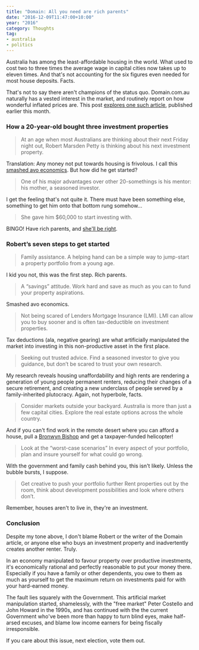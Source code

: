 ```yaml
---
title: "Domain: All you need are rich parents"
date: "2016-12-09T11:47:00+10:00"
year: "2016"
category: Thoughts
tag:
- australia
- politics
---
```

Australia has among the least-affordable housing in the world. What used to cost two to three times the average wage in capital cities now takes up to eleven times. And that's not accounting for the six figures even needed for most house deposits. Facts.

That's not to say there aren't champions of the status quo. Domain.com.au naturally has a vested interest in the market, and routinely report on how wonderful inflated prices are. This post [explores one such article], published earlier this month.

### How a 20-year-old bought three investment properties

> At an age when most Australians are thinking about their next Friday night out, Robert Marsden Petty is thinking about his next investment property.

Translation: Any money not put towards housing is frivolous. I call this [smashed avo economics]. But how did he get started?

> One of his major advantages over other 20-somethings is his mentor: his mother, a seasoned investor.

I get the feeling that's not quite it. There must have been something else, something to get him onto that bottom rung somehow...

> She gave him $60,000 to start investing with. 

BINGO! Have rich parents, and [she'll be right].

### Robert’s seven steps to get started

> Family assistance. A helping hand can be a simple way to jump-start a property portfolio from a young age.

I kid you not, this was the first step. Rich parents.

> A “savings” attitude. Work hard and save as much as you can to fund your property aspirations.

Smashed avo economics.

> Not being scared of Lenders Mortgage Insurance (LMI). LMI can allow you to buy sooner and is often tax-deductible on investment properties.

Tax deductions (ala, negative gearing) are what artificially manipulated the market into investing in this non-productive asset in the first place.

> Seeking out trusted advice. Find a seasoned investor to give you guidance, but don’t be scared to trust your own research.

My research reveals housing unaffordability and high rents are rendering a generation of young people permanent renters, reducing their changes of a secure retirement, and creating a new underclass of people served by a family-inherited plutocracy. Again, not hyperbole, facts.

> Consider markets outside your backyard. Australia is more than just a few capital cities. Explore the real estate options across the whole country.

And if you can't find work in the remote desert where you can afford a house, pull a [Bronwyn Bishop] and get a taxpayer-funded helicopter!

> Look at the “worst-case scenarios” In every aspect of your portfolio, plan and insure yourself for what could go wrong.

With the government and family cash behind you, this isn't likely. Unless the bubble bursts, I suppose.

> Get creative to push your portfolio further Rent properties out by the room, think about development possibilities and look where others don’t.

Remember, houses aren't to live in, they're an investment.

### Conclusion

Despite my tone above, I don't blame Robert or the writer of the Domain article, or anyone else who buys an investment property and inadvertently creates another renter. Truly.

In an economy manipulated to favour property over productive investments, it's economically rational and perfectly reasonable to put your money there. Especially if you have a family or other dependents, you owe to them as much as yourself to get the maximum return on investments paid for with your hard-earned money.

The fault lies squarely with the Government. This artificial market manipulation started, shamelessly, with the "free market" Peter Costello and John Howard in the 1990s, and has continued with the the current Government who've been more than happy to turn blind eyes, make half-arsed excuses, and blame low income earners for being fiscally irresponsible.

If you care about this issue, next election, vote them out.

[explores one such article]: http://www.domain.com.au/news/how-a-20yearold-bought-three-investment-properties-his-seven-steps-to-get-started-20161117-gspi7f/?utm_source=facebook&utm_medium=cpc&utm_content=link-newsfeed&utm_campaign=c-all-autopromo

[smashed avo economics]: https://www.theguardian.com/commentisfree/2016/oct/17/baby-boomers-have-already-taken-all-the-houses-now-theyre-coming-for-our-brunch

[she'll be right]: https://en.wikipedia.org/wiki/She'll_be_right

[Bronwyn Bishop]: http://www.abc.net.au/news/2015-07-15/bronwyn-bishop-spends-5000-dollars-80km-charter-flight/6622134

